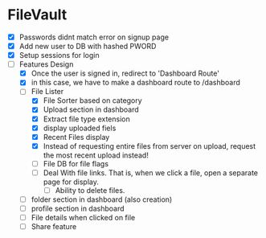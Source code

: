# FileVault

- [X] Passwords didnt match error on signup page
- [X] Add new user to DB with hashed PWORD
- [X] Setup sessions for login
- [ ] Features Design
    - [X] Once the user is signed in, redirect to 'Dashboard Route'
    - [X] in this case, we have to make a dashboard route to /dashboard
    - [ ] File Lister
        - [X] File Sorter based on category
        - [X] Upload section in dashboard
        - [X] Extract file type extension
        - [X] display uploaded fiels
        - [X] Recent Files display
        - [X] Instead of requesting entire files from server on upload,
              request the most recent upload instead!
        - [ ] File DB for file flags
        - [ ] Deal With file links. That is, when we click a file, open a separate page for display.
            - [ ] Ability to delete files.
    
    - [ ] folder section in dashboard (also creation)
    - [ ] profile section in dashboard
    - [ ] File details when clicked on file
    - [ ] Share feature
